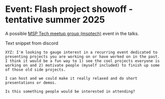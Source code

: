 # Event: Flash project showoff - tentative summer 2025

A possible [MSP Tech meetup group (msptech)](../762) event in the talks.

Text snippet from discord

```text
XYZ: I'm looking to gauge interest in a recurring event dedicated to presenting projects you are working on or have worked on in the past. I think it would be a fun way to 1) see the cool projects everyone is working on and 2) motivate people (myself included) to finish up some of those old side projects.

I can host and we could make it really relaxed and do short presentations or demos.

Is this something people would be interested in attending?
```
